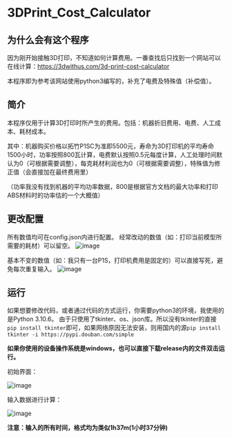 # 3DPrint_Cost_Calculator
## 为什么会有这个程序
因为刚开始接触3D打印，不知道如何计算费用。一番查找后只找到一个网站可以在线计算：https://3dwithus.com/3d-print-cost-calculator

本程序即为参考该网站使用python3编写的，补充了电费及特殊值（补偿值）。
## 简介
本程序仅用于计算3D打印时所产生的费用。包括：机器折旧费用、电费、人工成本、耗材成本。

其中：机器购买价格以拓竹P1SC为准即5500元，寿命为3D打印机的平均寿命1500小时，功率按照800瓦计算，电费默认按照0.5元每度计算，人工处理时间默认为0（可根据需要调整），每克耗材利润也为0（可根据需要调整），特殊值为修正值（会直接加在最终费用里）

（功率我没有找到机器的平均功率数据，800是根据官方文档的最大功率和打印ABS材料时的功率估的一个大概值）
## 更改配置
所有数值均可在config.json内进行配置。
经常改动的数值（如：打印当前模型所需要的耗材）可以留空。
![image](https://github.com/user-attachments/assets/44b14b79-7f78-4676-9d2e-24e1e36f1e87)

基本不变的数值（如：我只有一台P1S，打印机费用是固定的）可以直接写死，避免每次重复输入。
![image](https://github.com/user-attachments/assets/157336bf-0d34-4dcc-97b2-9174203ed6c0)
## 运行
如果想要修改代码，或者通过代码的方式运行，你需要python3的环境，我使用的是Python 3.10.6。
由于只使用了tkinter、os、json库。所以没有tkinter的直接```pip install tkinter```即可，如果网络原因无法安装，则用国内的源```pip install tkinter -i https://pypi.douban.com/simple```

**如果你使用的设备操作系统是windows，也可以直接下载release内的文件双击运行。**

初始界面：

![image](https://github.com/user-attachments/assets/df976a9f-f77d-41f3-b20a-c2025b8c1305)

输入数据进行计算：

![image](https://github.com/user-attachments/assets/eac9be1f-f05c-4f84-896b-adada0ad56b9)

**注意：输入的所有时间，格式均为类似1h37m(1小时37分钟)**
